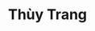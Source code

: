 ---
layout: album_gallery
resource: instagram
title: "Thùy Trang"
description: "Instagram albums of Thùy Trang</br>. Username: _imnotteee"
active: gallery
images:
- image_path: /imnotteee/0/20230706_174404_358046865_212122895130147_3465706036350743692_n.jpg
  gallery-folder: /gallery/imnotteee/0/
  gallery-name: 0
  gallery-date: April 2025
- image_path: /imnotteee/1/20230718_105457_361215889_294205246424568_272913628893655374_n.jpg
  gallery-folder: /gallery/imnotteee/1/
  gallery-name: 1
  gallery-date: April 2025
- image_path: /imnotteee/3/20240802_220446_453646251_445655791796124_7848499217974580697_n.jpg
  gallery-folder: /gallery/imnotteee/3/
  gallery-name: 3
  gallery-date: April 2025
---